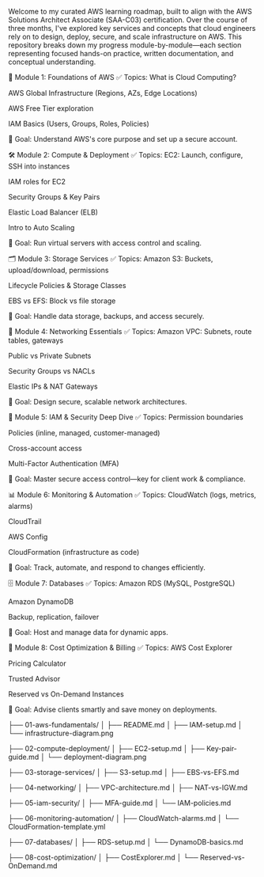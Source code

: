 Welcome to my curated AWS learning roadmap, built to align with the AWS Solutions Architect Associate (SAA-C03) certification. Over the course of three months, I've explored key services and concepts that cloud engineers rely on to design, deploy, secure, and scale infrastructure on AWS. This repository breaks down my progress module-by-module—each section representing focused hands-on practice, written documentation, and conceptual understanding.

📘 Module 1: Foundations of AWS
✅ Topics:
What is Cloud Computing?

AWS Global Infrastructure (Regions, AZs, Edge Locations)

AWS Free Tier exploration

IAM Basics (Users, Groups, Roles, Policies)

📌 Goal:
Understand AWS's core purpose and set up a secure account.

🛠️ Module 2: Compute & Deployment
✅ Topics:
EC2: Launch, configure, SSH into instances

IAM roles for EC2

Security Groups & Key Pairs

Elastic Load Balancer (ELB)

Intro to Auto Scaling

📌 Goal:
Run virtual servers with access control and scaling.

🗂️ Module 3: Storage Services
✅ Topics:
Amazon S3: Buckets, upload/download, permissions

Lifecycle Policies & Storage Classes

EBS vs EFS: Block vs file storage

📌 Goal:
Handle data storage, backups, and access securely.

🔗 Module 4: Networking Essentials
✅ Topics:
Amazon VPC: Subnets, route tables, gateways

Public vs Private Subnets

Security Groups vs NACLs

Elastic IPs & NAT Gateways

📌 Goal:
Design secure, scalable network architectures.

🔐 Module 5: IAM & Security Deep Dive
✅ Topics:
Permission boundaries

Policies (inline, managed, customer-managed)

Cross-account access

Multi-Factor Authentication (MFA)

📌 Goal:
Master secure access control—key for client work & compliance.

📊 Module 6: Monitoring & Automation
✅ Topics:
CloudWatch (logs, metrics, alarms)

CloudTrail

AWS Config

CloudFormation (infrastructure as code)

📌 Goal:
Track, automate, and respond to changes efficiently.

🗄️ Module 7: Databases
✅ Topics:
Amazon RDS (MySQL, PostgreSQL)

Amazon DynamoDB

Backup, replication, failover

📌 Goal:
Host and manage data for dynamic apps.

💸 Module 8: Cost Optimization & Billing
✅ Topics:
AWS Cost Explorer

Pricing Calculator

Trusted Advisor

Reserved vs On-Demand Instances

📌 Goal:
Advise clients smartly and save money on deployments.


├── 01-aws-fundamentals/
│   ├── README.md
│   ├── IAM-setup.md
│   └── infrastructure-diagram.png

├── 02-compute-deployment/
│   ├── EC2-setup.md
│   ├── Key-pair-guide.md
│   └── deployment-diagram.png

├── 03-storage-services/
│   ├── S3-setup.md
│   ├── EBS-vs-EFS.md

├── 04-networking/
│   ├── VPC-architecture.md
│   ├── NAT-vs-IGW.md

├── 05-iam-security/
│   ├── MFA-guide.md
│   └── IAM-policies.md

├── 06-monitoring-automation/
│   ├── CloudWatch-alarms.md
│   └── CloudFormation-template.yml

├── 07-databases/
│   ├── RDS-setup.md
│   └── DynamoDB-basics.md

├── 08-cost-optimization/
│   ├── CostExplorer.md
│   └── Reserved-vs-OnDemand.md



